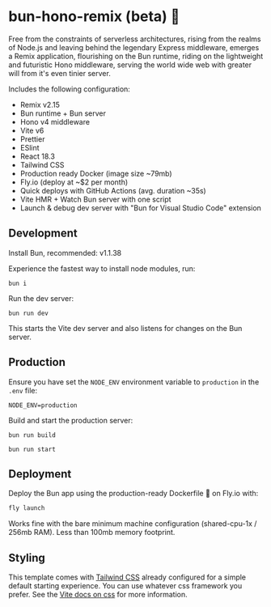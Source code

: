 # bun-hono-remix (beta) 🚀

Free from the constraints of serverless architectures, rising from the realms of Node.js and leaving behind the legendary Express middleware, emerges a Remix application, flourishing on the Bun runtime, riding on the lightweight and futuristic Hono middleware, serving the world wide web with greater will from it's even tinier server.

Includes the following configuration:

- Remix v2.15
- Bun runtime + Bun server
- Hono v4 middleware
- Vite v6
- Prettier
- ESlint
- React 18.3
- Tailwind CSS
- Production ready Docker (image size ~79mb)
- Fly.io (deploy at ~$2 per month)
- Quick deploys with GitHub Actions (avg. duration ~35s)
- Vite HMR + Watch Bun server with one script
- Launch & debug dev server with "Bun for Visual Studio Code" extension

## Development

Install Bun, recommended: v1.1.38

Experience the fastest way to install node modules, run:

```shellscript
bun i
```

Run the dev server:

```shellscript
bun run dev
```

This starts the Vite dev server and also listens for changes on the Bun server. 

## Production

Ensure you have set the `NODE_ENV` environment variable to `production` in the `.env` file:

```dotenv
NODE_ENV=production
```

Build and start the production server:

```shellscript
bun run build
```

```shellscript
bun run start
```

## Deployment

Deploy the Bun app using the production-ready Dockerfile 🐳 on Fly.io with:

```sh
fly launch
```

Works fine with the bare minimum machine configuration (shared-cpu-1x / 256mb RAM). Less than 100mb memory footprint.

## Styling

This template comes with [Tailwind CSS](https://tailwindcss.com/) already configured for a simple default starting experience. You can use whatever css framework you prefer. See the [Vite docs on css](https://vitejs.dev/guide/features.html#css) for more information.
